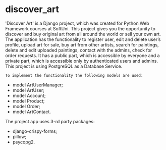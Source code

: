 # discover_art
'Discover Art' is a Django project, which was created for Python Web Framework courses at SoftUni.
This project gives you the opportunity to discover and buy original art from all around the world or sell your own art.
The application has the functionality to register user, edit and delete user’s profile, upload art for sale, buy art from other artists, search for paintings, delete and edit uploaded paintings, contact with the admins, check for order requests.  It has a public part, which is accessible by everyone and a private part, which is accessible only by authenticated users and admins. 
    This project is using PostgreSQL as a Database Service.
    
    To implement the functionality the following models are used:
  -	model ArtUserManager;
  -	model ArtUser;
  -	model Account;
  -	model Product;
  -	model Order;
  -	model ArtContact.
  
The project app uses 3-rd party packages:
  -	django-crispy-forms;
  -	pillow;
  -	psycopg2.
